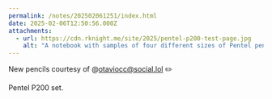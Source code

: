 ```yaml
---
permalink: /notes/202502061251/index.html
date: 2025-02-06T12:50:56.000Z
attachments:
  - url: https://cdn.rknight.me/site/2025/pentel-p200-test-page.jpg
    alt: "A notebook with samples of four different sizes of Pentel pencils"
---
```


New pencils courtesy of @otaviocc@social.lol ✏️

Pentel P200 set.
